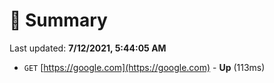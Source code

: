 # 📖 Summary
Last updated: **7/12/2021, 5:44:05 AM**

- `GET` [https://google.com](https://google.com) - **Up** (113ms)
